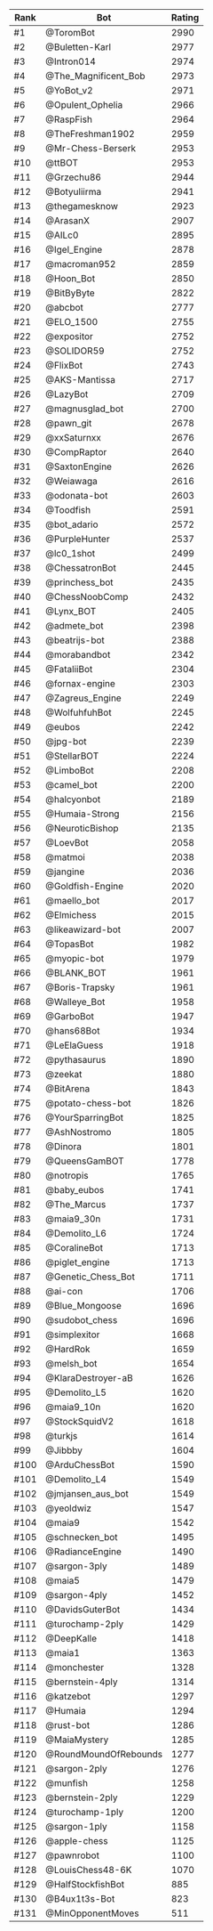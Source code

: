 Rank|Bot|Rating
---|---|---
#1|@ToromBot|2990
#2|@Buletten-Karl|2977
#3|@Intron014|2974
#4|@The_Magnificent_Bob|2973
#5|@YoBot_v2|2971
#6|@Opulent_Ophelia|2966
#7|@RaspFish|2964
#8|@TheFreshman1902|2959
#9|@Mr-Chess-Berserk|2953
#10|@ttBOT|2953
#11|@Grzechu86|2944
#12|@Botyuliirma|2941
#13|@thegamesknow|2923
#14|@ArasanX|2907
#15|@AILc0|2895
#16|@Igel_Engine|2878
#17|@macroman952|2859
#18|@Hoon_Bot|2850
#19|@BitByByte|2822
#20|@abcbot|2777
#21|@ELO_1500|2755
#22|@expositor|2752
#23|@SOLIDOR59|2752
#24|@FlixBot|2743
#25|@AKS-Mantissa|2717
#26|@LazyBot|2709
#27|@magnusglad_bot|2700
#28|@pawn_git|2678
#29|@xxSaturnxx|2676
#30|@CompRaptor|2640
#31|@SaxtonEngine|2626
#32|@Weiawaga|2616
#33|@odonata-bot|2603
#34|@Toodfish|2591
#35|@bot_adario|2572
#36|@PurpleHunter|2537
#37|@lc0_1shot|2499
#38|@ChessatronBot|2445
#39|@princhess_bot|2435
#40|@ChessNoobComp|2432
#41|@Lynx_BOT|2405
#42|@admete_bot|2398
#43|@beatrijs-bot|2388
#44|@morabandbot|2342
#45|@FataliiBot|2304
#46|@fornax-engine|2303
#47|@Zagreus_Engine|2249
#48|@WolfuhfuhBot|2245
#49|@eubos|2242
#50|@jpg-bot|2239
#51|@StellarBOT|2224
#52|@LimboBot|2208
#53|@camel_bot|2200
#54|@halcyonbot|2189
#55|@Humaia-Strong|2156
#56|@NeuroticBishop|2135
#57|@LoevBot|2058
#58|@matmoi|2038
#59|@jangine|2036
#60|@Goldfish-Engine|2020
#61|@maello_bot|2017
#62|@Elmichess|2015
#63|@likeawizard-bot|2007
#64|@TopasBot|1982
#65|@myopic-bot|1979
#66|@BLANK_BOT|1961
#67|@Boris-Trapsky|1961
#68|@Walleye_Bot|1958
#69|@GarboBot|1947
#70|@hans68Bot|1934
#71|@LeElaGuess|1918
#72|@pythasaurus|1890
#73|@zeekat|1880
#74|@BitArena|1843
#75|@potato-chess-bot|1826
#76|@YourSparringBot|1825
#77|@AshNostromo|1805
#78|@Dinora|1801
#79|@QueensGamBOT|1778
#80|@notropis|1765
#81|@baby_eubos|1741
#82|@The_Marcus|1737
#83|@maia9_30n|1731
#84|@Demolito_L6|1724
#85|@CoralineBot|1713
#86|@piglet_engine|1713
#87|@Genetic_Chess_Bot|1711
#88|@ai-con|1706
#89|@Blue_Mongoose|1696
#90|@sudobot_chess|1696
#91|@simplexitor|1668
#92|@HardRok|1659
#93|@melsh_bot|1654
#94|@KlaraDestroyer-aB|1626
#95|@Demolito_L5|1620
#96|@maia9_10n|1620
#97|@StockSquidV2|1618
#98|@turkjs|1614
#99|@Jibbby|1604
#100|@ArduChessBot|1590
#101|@Demolito_L4|1549
#102|@jmjansen_aus_bot|1549
#103|@yeoldwiz|1547
#104|@maia9|1542
#105|@schnecken_bot|1495
#106|@RadianceEngine|1490
#107|@sargon-3ply|1489
#108|@maia5|1479
#109|@sargon-4ply|1452
#110|@DavidsGuterBot|1434
#111|@turochamp-2ply|1429
#112|@DeepKalle|1418
#113|@maia1|1363
#114|@monchester|1328
#115|@bernstein-4ply|1314
#116|@katzebot|1297
#117|@Humaia|1294
#118|@rust-bot|1286
#119|@MaiaMystery|1285
#120|@RoundMoundOfRebounds|1277
#121|@sargon-2ply|1276
#122|@munfish|1258
#123|@bernstein-2ply|1229
#124|@turochamp-1ply|1200
#125|@sargon-1ply|1158
#126|@apple-chess|1125
#127|@pawnrobot|1100
#128|@LouisChess48-6K|1070
#129|@HalfStockfishBot|885
#130|@B4ux1t3s-Bot|823
#131|@MinOpponentMoves|511
